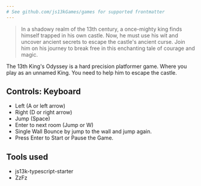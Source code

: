 ```yaml
---
# See github.com/js13kGames/games for supported frontmatter
---
```

> In a shadowy realm of the 13th century, a once-mighty king finds himself trapped in his own castle. Now, he must use his wit and uncover ancient secrets to escape the castle's ancient curse. Join him on his journey to break free in this enchanting tale of courage and magic.

The 13th King's Odyssey is a hard precision platformer game. Where you play as an unnamed King. You need to help him to escape the castle.

## Controls: Keyboard

- Left (A or left arrow)
- Right (D or right arrow)
- Jump (Space)
- Enter to next room (Jump or W)
- Single Wall Bounce by jump to the wall and jump again.
- Press Enter to Start or Pause the Game.

## Tools used

- js13k-typescript-starter
- ZzFz